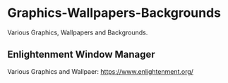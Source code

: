 # Graphics-Wallpapers-Backgrounds

Various Graphics, Wallpapers and Backgrounds.

## Enlightenment Window Manager

Various Graphics and Wallpaer: https://www.enlightenment.org/
